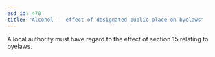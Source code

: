 ```yaml
---
esd_id: 470
title: "Alcohol -  effect of designated public place on byelaws"
---
```


A local authority must have regard to the effect of section 15 relating to byelaws.

